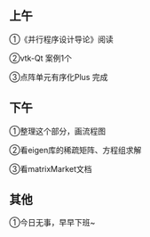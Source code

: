 ## 上午

①《并行程序设计导论》阅读

②vtk-Qt 案例1个

③点阵单元有序化Plus 完成



## 下午

①整理这个部分，画流程图

②看eigen库的稀疏矩阵、方程组求解

③看matrixMarket文档



## 其他

①今日无事，早早下班~